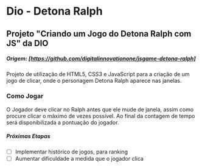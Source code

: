 # Dio - Detona Ralph
## Projeto "Criando um Jogo do Detona Ralph com JS" da DIO

##### Origem: [https://github.com/digitalinnovationone/jsgame-detona-ralph]

Projeto de utilização de HTML5, CSS3 e JavaScript para a criação de um jogo de clicar, onde o personagem Detona Ralph aparece nas janelas.

### Como Jogar
O Jogador deve clicar no Ralph antes que ele mude de janela, assim como procure clicar o máximo de vezes possível.
Ao final da contagem de tempo será disponibilizada a pontuação do jogador.

##### Próximas Etapas
- [ ] Implementar histórico de jogos, para ranking
- [ ] Aumentar dificuldade a medida que o jogador clica